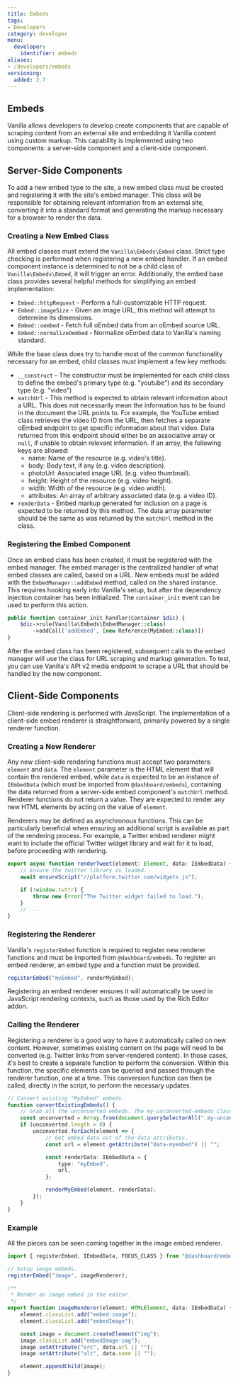 ```yaml
---
title: Embeds
tags:
- Developers
category: developer
menu:
  developer:
    identifier: embeds
aliases:
- /developers/embeds
versioning:
  added: 2.7
---
```


## Embeds

Vanilla allows developers to develop create components that are capable of scraping content from an external site and embedding it Vanilla content using custom markup. This capability is implemented using two components: a server-side component and a client-side component.

## Server-Side Components

To add a new embed type to the site, a new embed class must be created and registering it with the site's embed manager. This class will be responsible for obtaining relevant information from an external site, converting it into a standard format and generating the markup necessary for a browser to render the data.

### Creating a New Embed Class

All embed classes must extend the `Vanilla\Embeds\Embed` class. Strict type checking is performed when registering a new embed handler. If an embed component instance is determined to not be a child class of `Vanilla\Embeds\Embed`, it will trigger an error. Additionally, the embed base class provides several helpful methods for simplifying an embed implementation:

* `Embed::httpRequest` - Perform a full-customizable HTTP request.
* `Embed::imageSize` - Given an image URL, this method will attempt to determine its dimensions.
* `Embed::oembed` - Fetch full oEmbed data from an oEmbed source URL.
* `Embed::normalizeOembed` - Normalize oEmbed data to Vanilla's naming standard.

While the base class does try to handle most of the common functionality necessary for an embed, child classes must implement a few key methods:

* `__construct` - The constructor must be implemented for each child class to define the embed's primary type (e.g. "youtube") and its secondary type (e.g. "video")
* `matchUrl` - This method is expected to obtain relevant information about a URL. This does not necessarily mean the information has to be found in the document the URL points to. For example, the YouTube embed class retrieves the video ID from the URL, then fetches a separate oEmbed endpoint to get specific information about that video. Data returned from this endpoint should either be an associative array or `null`, if unable to obtain relevant information. If an array, the following keys are allowed:
    * name: Name of the resource (e.g. video's title).
    * body: Body text, if any (e.g. video description).
    * photoUrl: Associated image URL (e.g. video thumbnail).
    * height: Height of the resource (e.g. video height).
    * width: Width of the resource (e.g. video width).
    * attributes: An array of arbitrary associated data (e.g. a video ID).
* `renderData` - Embed markup generated for inclusion on a page is expected to be returned by this method. The data array parameter should be the same as was returned by the `matchUrl` method in the class.

### Registering the Embed Component

Once an embed class has been created, it must be registered with the embed manager. The embed manager is the centralized handler of what embed classes are called, based on a URL. New embeds must be added with the `EmbedManager::addEmbed` method, called on the shared instance. This requires hooking early into Vanilla's setup, but after the dependency injection container has been initialized. The `container_init` event can be used to perform this action.

```php
public function container_init_handler(Container $dic) {
    $dic->rule(Vanilla\Embeds\EmbedManager::class)
        ->addCall('addEmbed', [new Reference(MyEmbed::class)])
}
```

After the embed class has been registered, subsequent calls to the embed manager will use the class for URL scraping and markup generation. To test, you can use Vanilla's API v2 media endpoint to scrape a URL that should be handled by the new component.

## Client-Side Components

Client-side rendering is performed with JavaScript. The implementation of a client-side embed renderer is straightforward, primarily powered by a single renderer function.

### Creating a New Renderer

Any new client-side rendering functions must accept two parameters: `element` and `data`. The `element` parameter is the HTML element that will contain the rendered embed, while `data` is expected to be an instance of `IEmbedData` (which must be imported from `@dashboard/embeds`), containing the data returned from a server-side embed component's `matchUrl` method. Renderer functions do not return a value. They are expected to render any new HTML elements by acting on the value of `element`.

Renderers may be defined as asynchronous functions. This can be particularly beneficial when ensuring an additional script is available as part of the rendering process. For example, a Twitter embed renderer might want to include the official Twitter widget library and wait for it to load, before proceeding with rendering.

```typescript
export async function renderTweet(element: Element, data: IEmbedData) {
    // Ensure the twitter library is loaded.
    await ensureScript("//platform.twitter.com/widgets.js");

    if (!window.twttr) {
        throw new Error("The Twitter widget failed to load.");
    }
    // ...
}
```
### Registering the Renderer

Vanilla's `registerEmbed` function is required to register new renderer functions and must be imported from `@dashboard/embeds`. To register an embed renderer, an embed type and a function must be provided.

```typescript
registerEmbed("myEmbed", renderMyEmbed);
```

Registering an embed renderer ensures it will automatically be used in JavaScript rendering contexts, such as those used by the Rich Editor addon.

### Calling the Renderer

Registering a renderer is a good way to have it automatically called on new content. However, sometimes existing content on the page will need to be converted (e.g. Twitter links from server-rendered content). In those cases, it's best to create a separate function to perform the conversion. Within this function, the specific elements can be queried and passed through the renderer function, one at a time. This conversion function can then be called, directly in the script, to perform the necessary updates.

```typescript
// Convert existing "MyEmbed" embeds.
function convertExistingEmbeds() {
    // Grab all the unconverted embeds. The my-unconverted-embeds class was part of the MyEmbeds::renderData output.
    const unconverted = Array.from(document.querySelectorAll(".my-unconverted-embeds"));
    if (unconverted.length > 0) {
        unconverted.forEach(element => {
            // Get embed data out of the data attributes.
            const url = element.getAttribute("data-myembed") || "";

            const renderData: IEmbedData = {
                type: "myEmbed",
                url,
            };

            renderMyEmbed(element, renderData);
        });
    }
}
```

### Example

All the pieces can be seen coming together in the image embed renderer.

```typescript
import { registerEmbed, IEmbedData, FOCUS_CLASS } from "@dashboard/embeds";

// Setup image embeds.
registerEmbed("image", imageRenderer);

/**
 * Render an image embed in the editor.
 */
export function imageRenderer(element: HTMLElement, data: IEmbedData) {
    element.classList.add("embed-image");
    element.classList.add("embedImage");

    const image = document.createElement("img");
    image.classList.add("embedImage-img");
    image.setAttribute("src", data.url || "");
    image.setAttribute("alt", data.name || "");

    element.appendChild(image);
}
```
